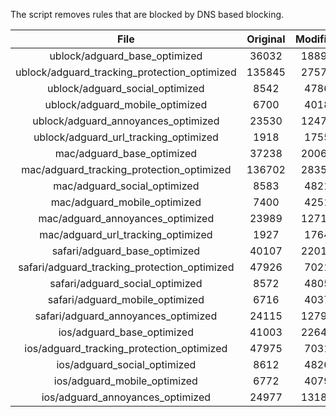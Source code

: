 The script removes rules that are blocked by DNS based blocking.


| File | Original | Modified |
|:----:|:-----:|:-----:|
| ublock/adguard_base_optimized | 36032 | 18894 |
| ublock/adguard_tracking_protection_optimized | 135845 | 27579 |
| ublock/adguard_social_optimized | 8542 | 4786 |
| ublock/adguard_mobile_optimized | 6700 | 4018 |
| ublock/adguard_annoyances_optimized | 23530 | 12479 |
| ublock/adguard_url_tracking_optimized | 1918 | 1755 |
| mac/adguard_base_optimized | 37238 | 20066 |
| mac/adguard_tracking_protection_optimized | 136702 | 28356 |
| mac/adguard_social_optimized | 8583 | 4821 |
| mac/adguard_mobile_optimized | 7400 | 4251 |
| mac/adguard_annoyances_optimized | 23989 | 12717 |
| mac/adguard_url_tracking_optimized | 1927 | 1764 |
| safari/adguard_base_optimized | 40107 | 22014 |
| safari/adguard_tracking_protection_optimized | 47926 | 7021 |
| safari/adguard_social_optimized | 8572 | 4805 |
| safari/adguard_mobile_optimized | 6716 | 4037 |
| safari/adguard_annoyances_optimized | 24115 | 12790 |
| ios/adguard_base_optimized | 41003 | 22641 |
| ios/adguard_tracking_protection_optimized | 47975 | 7031 |
| ios/adguard_social_optimized | 8612 | 4826 |
| ios/adguard_mobile_optimized | 6772 | 4079 |
| ios/adguard_annoyances_optimized | 24977 | 13183 |